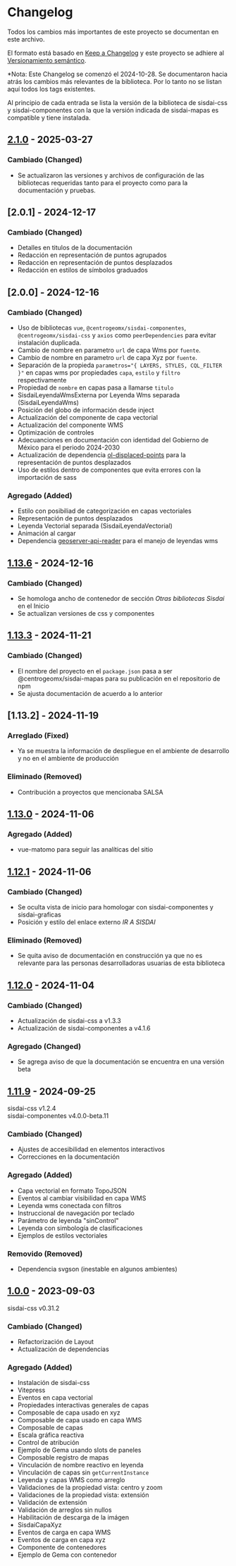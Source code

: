 # Changelog

Todos los cambios más importantes de este proyecto se documentan en este
archivo.

El formato está basado en
[Keep a Changelog](https://keepachangelog.com/en/1.1.0) y este proyecto se
adhiere al [Versionamiento semántico](https://semver.org/spec/v2.0.0.html).

\*Nota: Este Changelog se comenzó el 2024-10-28. Se documentaron hacia atrás los
cambios más relevantes de la biblioteca. Por lo tanto no se listan aquí todos
los tags existentes.

Al principio de cada entrada se lista la versión de la biblioteca de sisdai-css
y sisdai-componentes con la que la versión indicada de sisdai-mapas es
compatible y tiene instalada.

<!-- ## [Unreleased] -->

## [2.1.0] - 2025-03-27

### Cambiado (Changed)

- Se actualizaron las versiones y archivos de configuración de las bibliotecas requeridas tanto para el proyecto como para la documentación y pruebas. 

## [2.0.1] - 2024-12-17

### Cambiado (Changed)

- Detalles en titulos de la documentación
- Redacción en representación de puntos agrupados
- Redacción en representación de puntos desplazados
- Redacción en estilos de símbolos graduados

## [2.0.0] - 2024-12-16

### Cambiado (Changed)

- Uso de bibliotecas `vue`, `@centrogeomx/sisdai-componentes`,
  `@centrogeomx/sisdai-css` y `axios` como `peerDependencies` para evitar
  instalación duplicada.
- Cambio de nombre en parametro `url` de capa Wms por `fuente`.
- Cambio de nombre en parametro `url` de capa Xyz por `fuente`.
- Separación de la propieda `parametros="{ LAYERS, STYLES, CQL_FILTER }"` en
  capas wms por propiedades `capa`, `estilo` y `filtro` respectivamente
- Propiedad de `nombre` en capas pasa a llamarse `titulo`
- SisdaiLeyendaWmsExterna por Leyenda Wms separada (SisdaiLeyendaWms)
- Posición del globo de información desde inject
- Actualización del componente de capa vectorial
- Actualización del componente WMS
- Optimización de controles
- Adecuanciones en documentación con identidad del Gobierno de México para el
  periodo 2024-2030
- Actualización de dependencia
  [ol-displaced-points](https://www.npmjs.com/package/ol-displaced-points) para
  la representación de puntos desplazados
- Uso de estilos dentro de componentes que evita errores con la importación de
  sass

### Agregado (Added)

- Estilo con posibiliad de categorización en capas vectoriales
- Representación de puntos desplazados
- Leyenda Vectorial separada (SisdaiLeyendaVectorial)
- Animación al cargar
- Dependencia
  [geoserver-api-reader](https://www.npmjs.com/package/geoserver-api-reader)
  para el manejo de leyendas wms

## [1.13.6] - 2024-12-16

### Cambiado (Changed)

- Se homologa ancho de contenedor de sección _Otras bibliotecas Sisdai_ en el
  Inicio
- Se actualizan versiones de css y componentes

## [1.13.3] - 2024-11-21

### Cambiado (Changed)

- El nombre del proyecto en el `package.json` pasa a ser
  @centrogeomx/sisdai-mapas para su publicación en el repositorio de npm
- Se ajusta documentación de acuerdo a lo anterior

## [1.13.2] - 2024-11-19

### Arreglado (Fixed)

- Ya se muestra la información de despliegue en el ambiente de desarrollo y no
  en el ambiente de producción

### Eliminado (Removed)

- Contribución a proyectos que mencionaba SALSA

## [1.13.0] - 2024-11-06

### Agregado (Added)

- vue-matomo para seguir las analíticas del sitio

## [1.12.1] - 2024-11-06

### Cambiado (Changed)

- Se oculta vista de inicio para homologar con sisdai-componentes y
  sisdai-graficas
- Posición y estilo del enlace externo _IR A SISDAI_

### Eliminado (Removed)

- Se quita aviso de documentación en construcción ya que no es relevante para
  las personas desarrolladoras usuarias de esta biblioteca

## [1.12.0] - 2024-11-04

### Cambiado (Changed)

- Actualización de sisdai-css a v1.3.3
- Actualización de sisdai-componentes a v4.1.6

### Agregado (Changed)

- Se agrega aviso de que la documentación se encuentra en una versión beta

## [1.11.9] - 2024-09-25

sisdai-css v1.2.4<br>sisdai-componentes v4.0.0-beta.11

### Cambiado (Changed)

- Ajustes de accesibilidad en elementos interactivos
- Correcciones en la documentación

### Agregado (Added)

- Capa vectorial en formato TopoJSON
- Eventos al cambiar visibilidad en capa WMS
- Leyenda wms conectada con filtros
- Instruccional de navegación por teclado
- Parámetro de leyenda "sinControl"
- Leyenda con simbología de clasificaciones
- Ejemplos de estilos vectoriales

### Removido (Removed)

- Dependencia svgson (inestable en algunos ambientes)

## [1.0.0] - 2023-09-03

sisdai-css v0.31.2

### Cambiado (Changed)

- Refactorización de Layout
- Actualización de dependencias

### Agregado (Added)

- Instalación de sisdai-css
- Vitepress
- Eventos en capa vectorial
- Propiedades interactivas generales de capas
- Composable de capa usado en xyz
- Composable de capa usado en capa WMS
- Composable de capas
- Escala gráfica reactiva
- Control de atribución
- Ejemplo de Gema usando slots de paneles
- Composable registro de mapas
- Vinculación de nombre reactivo en leyenda
- Vinculación de capas sin `getCurrentInstance`
- Leyenda y capas WMS como arreglo
- Validaciones de la propiedad vista: centro y zoom
- Validaciones de la propiedad vista: extensión
- Validación de extensión
- Validación de arreglos sin nullos
- Habilitación de descarga de la imágen
- SisdaiCapaXyz
- Eventos de carga en capa WMS
- Eventos de carga en capa xyz
- Componente de contenedores
- Ejemplo de Gema con contenedor

[2.1.0]: https://github.com/CentroGeo/sisdai-mapas/compare/v2.1.0...v2.0.1
[1.13.6]:
  https://codigo.conahcyt.mx/sisdai/sisdai-mapas/compare/v1.13.6...v1.13.3
[1.13.3]:
  https://codigo.conahcyt.mx/sisdai/sisdai-mapas/compare/v1.13.3...v1.13.0
[1.13.0]:
  https://codigo.conahcyt.mx/sisdai/sisdai-mapas/compare/v1.13.0...v1.12.1
[1.12.1]:
  https://codigo.conahcyt.mx/sisdai/sisdai-mapas/compare/v1.12.1...v1.12.0
[1.12.0]:
  https://codigo.conahcyt.mx/sisdai/sisdai-mapas/compare/v1.12.0...v1.11.9
[1.11.9]:
  https://codigo.conahcyt.mx/sisdai/sisdai-mapas/compare/v1.11.9...v1.0.0
[1.0.0]: https://codigo.conahcyt.mx/sisdai/sisdai-mapas/-/releases/v1.0.0
